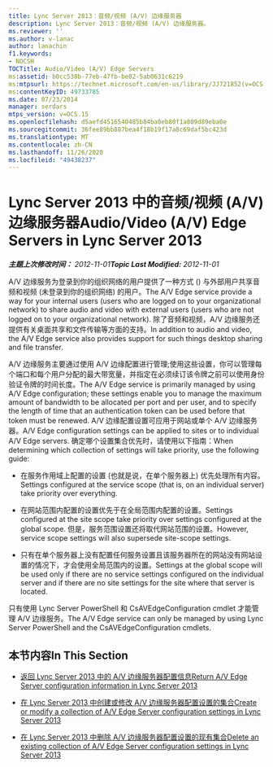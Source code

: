 ```yaml
---
title: Lync Server 2013：音频/视频 (A/V) 边缘服务器
description: Lync Server 2013：音频/视频 (A/V) 边缘服务器。
ms.reviewer: ''
ms.author: v-lanac
author: lanachin
f1.keywords:
- NOCSH
TOCTitle: Audio/Video (A/V) Edge Servers
ms:assetid: b0cc538b-77eb-47fb-be82-5ab0631c6219
ms:mtpsurl: https://technet.microsoft.com/en-us/library/JJ721852(v=OCS.15)
ms:contentKeyID: 49733785
ms.date: 07/23/2014
manager: serdars
mtps_version: v=OCS.15
ms.openlocfilehash: d5aefd4516540485b84ba0eb80f1a809d89eba0e
ms.sourcegitcommit: 36fee89bb887bea4f18b19f17a8c69daf5bc423d
ms.translationtype: MT
ms.contentlocale: zh-CN
ms.lasthandoff: 11/26/2020
ms.locfileid: "49438237"
---
```

# <a name="audiovideo-av-edge-servers-in-lync-server-2013"></a><span data-ttu-id="602c8-103">Lync Server 2013 中的音频/视频 (A/V) 边缘服务器</span><span class="sxs-lookup"><span data-stu-id="602c8-103">Audio/Video (A/V) Edge Servers in Lync Server 2013</span></span>

<div data-xmlns="http://www.w3.org/1999/xhtml">

<div class="topic" data-xmlns="http://www.w3.org/1999/xhtml" data-msxsl="urn:schemas-microsoft-com:xslt" data-cs="https://msdn.microsoft.com/">

<div data-asp="https://msdn2.microsoft.com/asp">



</div>

<div id="mainSection">

<div id="mainBody"><span data-ttu-id="602c8-104">

<span> </span></span><span class="sxs-lookup"><span data-stu-id="602c8-104">

<span> </span></span></span>

<span data-ttu-id="602c8-105">_**主题上次修改时间：** 2012-11-01_</span><span class="sxs-lookup"><span data-stu-id="602c8-105">_**Topic Last Modified:** 2012-11-01_</span></span>

<span data-ttu-id="602c8-106">A/V 边缘服务为登录到你的组织网络的用户提供了一种方式 () 与外部用户共享音频和视频 (未登录到你的组织网络) 的用户。</span><span class="sxs-lookup"><span data-stu-id="602c8-106">The A/V Edge service provide a way for your internal users (users who are logged on to your organizational network) to share audio and video with external users (users who are not logged on to your organizational network).</span></span> <span data-ttu-id="602c8-107">除了音频和视频，A/V 边缘服务还提供有关桌面共享和文件传输等方面的支持。</span><span class="sxs-lookup"><span data-stu-id="602c8-107">In addition to audio and video, the A/V Edge service also provides support for such things desktop sharing and file transfer.</span></span>

<span data-ttu-id="602c8-108">A/V 边缘服务主要通过使用 A/V 边缘配置进行管理;使用这些设置，你可以管理每个端口和每个用户分配的最大带宽量，并指定在必须续订该令牌之前可以使用身份验证令牌的时间长度。</span><span class="sxs-lookup"><span data-stu-id="602c8-108">The A/V Edge service is primarily managed by using A/V Edge configuration; these settings enable you to manage the maximum amount of bandwidth to be allocated per port and per user, and to specify the length of time that an authentication token can be used before that token must be renewed.</span></span> <span data-ttu-id="602c8-109">A/V 边缘配置设置可应用于网站或单个 A/V 边缘服务器。</span><span class="sxs-lookup"><span data-stu-id="602c8-109">A/V Edge configuration settings can be applied to sites or to individual A/V Edge servers.</span></span> <span data-ttu-id="602c8-110">确定哪个设置集合优先时，请使用以下指南：</span><span class="sxs-lookup"><span data-stu-id="602c8-110">When determining which collection of settings will take priority, use the following guide:</span></span>

  - <span data-ttu-id="602c8-111">在服务作用域上配置的设置 (也就是说，在单个服务器上) 优先处理所有内容。</span><span class="sxs-lookup"><span data-stu-id="602c8-111">Settings configured at the service scope (that is, on an individual server) take priority over everything.</span></span>

  - <span data-ttu-id="602c8-112">在网站范围内配置的设置优先于在全局范围内配置的设置。</span><span class="sxs-lookup"><span data-stu-id="602c8-112">Settings configured at the site scope take priority over settings configured at the global scope.</span></span> <span data-ttu-id="602c8-113">但是，服务范围设置还将取代网站范围的设置。</span><span class="sxs-lookup"><span data-stu-id="602c8-113">However, service scope settings will also supersede site-scope settings.</span></span>

  - <span data-ttu-id="602c8-114">只有在单个服务器上没有配置任何服务设置且该服务器所在的网站没有网站设置的情况下，才会使用全局范围内的设置。</span><span class="sxs-lookup"><span data-stu-id="602c8-114">Settings at the global scope will be used only if there are no service settings configured on the individual server and if there are no site settings for the site where that server is located.</span></span>

<span data-ttu-id="602c8-115">只有使用 Lync Server PowerShell 和 CsAVEdgeConfiguration cmdlet 才能管理 A/V 边缘服务。</span><span class="sxs-lookup"><span data-stu-id="602c8-115">The A/V Edge service can only be managed by using Lync Server PowerShell and the CsAVEdgeConfiguration cmdlets.</span></span>

<div>

## <a name="in-this-section"></a><span data-ttu-id="602c8-116">本节内容</span><span class="sxs-lookup"><span data-stu-id="602c8-116">In This Section</span></span>

  - [<span data-ttu-id="602c8-117">返回 Lync Server 2013 中的 A/V 边缘服务器配置信息</span><span class="sxs-lookup"><span data-stu-id="602c8-117">Return A/V Edge Server configuration information in Lync Server 2013</span></span>](lync-server-2013-return-a-v-edge-server-configuration-information.md)

  - [<span data-ttu-id="602c8-118">在 Lync Server 2013 中创建或修改 A/V 边缘服务器配置设置的集合</span><span class="sxs-lookup"><span data-stu-id="602c8-118">Create or modify a collection of A/V Edge Server configuration settings in Lync Server 2013</span></span>](lync-server-2013-create-or-modify-a-collection-of-a-v-edge-server-configuration-settings.md)

  - [<span data-ttu-id="602c8-119">在 Lync Server 2013 中删除 A/V 边缘服务器配置设置的现有集合</span><span class="sxs-lookup"><span data-stu-id="602c8-119">Delete an existing collection of A/V Edge Server configuration settings in Lync Server 2013</span></span>](lync-server-2013-delete-an-existing-collection-of-a-v-edge-server-configuration-settings.md)

<span data-ttu-id="602c8-120"></div>

</div>

<span> </span>

</div>

</div>

</span><span class="sxs-lookup"><span data-stu-id="602c8-120"></div>

</div>

<span> </span>

</div>

</div>

</span></span></div>

